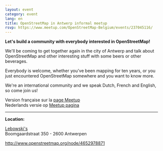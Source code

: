 ```yaml
---
layout: event
category: event
lang: en
title: OpenStreetMap in Antwerp informal meetup
rsvp: https://www.meetup.com/OpenStreetMap-Belgium/events/237045116/
---
```


**Let's build a community with everybody interested in OpenStreetMap!**

We'll be coming to get together again in the city of Antwerp and talk about OpenStreetMap and other interesting stuff with some beers or other beverages.

Everybody is welcome, whether you've been mapping for ten years, or you just encountered OpenStreetMap somewhere and you want to know more.

We're an international community and we speak Dutch, French and English, so come join us! 

Version française sur la [page Meetup](https://www.meetup.com/OpenStreetMap-Belgium/events/237045116/)  
Nederlands versie op [Meetup pagina](https://www.meetup.com/OpenStreetMap-Belgium/events/237045116/)

---

**Location:**

[Lebowski's](http://lebowskis.be/)  
Boomgaardstraat 350 - 2600 Antwerpen

<http://www.openstreetmap.org/node/4652978871>
